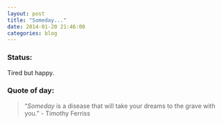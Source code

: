 ```yaml
---
layout: post
title: "Someday..."
date: 2014-01-20 21:46:00
categories: blog
---
```


### Status:

Tired but happy.

### Quote of day:

>“*Someday* is a disease that will take your dreams to the grave with you.” - Timothy Ferriss